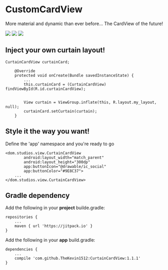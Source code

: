 # CustomCardView
More material and dynamic than ever before... The CardView of the future!

![](http://i.imgur.com/r6UJ90o.png?1) ![](http://i.imgur.com/hRn7ZIw.png?1) ![](http://i.imgur.com/xE7GmCN.gif)

## Inject your own curtain layout!
```
CurtainCardView curtainCard;

    @Override
    protected void onCreate(Bundle savedInstanceState) {
        ...
        this.curtainCard = (CurtainCardView) findViewById(R.id.curtainCardView);


        View curtain = ViewGroup.inflate(this, R.layout.my_layout, null);
        curtainCard.setCurtain(curtain);
    }
```

## Style it the way you want!
Define the 'app' namespace and you're ready to go
```
<dom.studios.view.CurtainCardView
        android:layout_width="match_parent"
        android:layout_height="300dp"
        app:buttonIcon="@drawable/ic_social"
        app:buttonColor="#9E8C37">
    ...
</dom.studios.view.CurtainCardView>

```
## Gradle dependency
Add the following in your **project** builde.gradle:
```
repositories {
    ...
    maven { url 'https://jitpack.io' }
}
```
Add the following in your **app** build.gradle:
```
dependencies {
    ...
    compile 'com.github.TheKevin1512:CurtainCardView:1.1.1'
}
```

